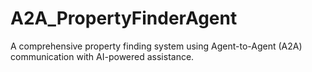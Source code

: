 # A2A_PropertyFinderAgent
A comprehensive property finding system using Agent-to-Agent (A2A) communication with AI-powered assistance.

